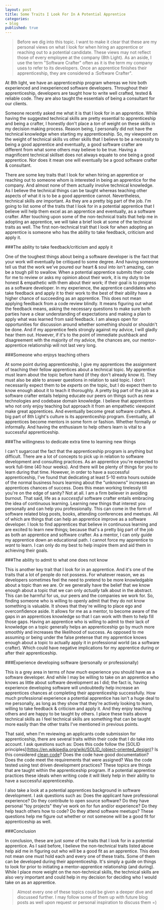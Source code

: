 ```yaml
---
layout: post
title: Some Traits I Look For In A Potential Apprentice
categories:
- blog
published: true
---
```


> Before we dig into this topic. I want to make it clear that these are my personal views on what I look for when hiring an apprentice or reaching out to a potential candidate. These views may not reflect those of every employee at the company (8th Light). As an aside, I use the term "Software Crafter" often as it is the term my company uses to refer to its developers. Once an apprentice finishes their apprenticeship, they are considered a :Software Crafter".

At 8th light, we have an apprenticeship program whereas we hire both experienced and inexperienced software developers. Throughout their apprenticeship, developers are taught how to write well crafted, tested & reliable code. They are also taught the essentials of being a consultant for our clients.

Someone recently asked me what it is that I look for in an apprentice. While having the suggested technical skills are pretty essential to apprenticeship and being a crafter, I honestly don't place a *ton* of weight on these skills in my decision making process. Reason being, I personally did not have the technical knowledge when starting my apprenticeship. So, my viewpoint on the weight of technical skills vs other skills that I believe to be a necessity to being a good apprentice and eventually, a good software crafter are different from what some others may believe to be true. Having a magnificent technical skillset does not always equate to one being a good apprentice. Nor does it mean one will eventually be a good software crafter & consultant. 

There are some key traits that I look for when hiring an apprentice or reaching out to someone whom is interested in being an apprentice for the company. And almost none of them actually involve technical knowledge. As I believe the technical things can be taught whereas teaching other aspects of what it is to be a good apprentice cannot. Nevertheless, technical skills *are* important. As they are a pretty big part of the job. I'm going to list some of the traits that I look for in a potential apprentice that I believe will help them excel as an apprentice and eventually, as a software crafter. After touching upon some of the non-technical traits that help me in adopting an apprentice, we will take a brief look at some of the technical traits as well. The first non-technical trait that I look for when adopting an apprentice is someone who has the ability to take feedback, criticism and apply it.

###The ability to take feedback/criticism and apply it

One of the toughest things about being a software developer is the fact that your work will eventually be critiqued to some degree. And having someone tell us that the work we've poured our heart & soul into isn't amazing, can be a tough pill to swallow. When a potential apprentice submits their code for me to review or asks my opinion about their work, it is my duty to be honest & empathetic with them about their work; if their goal is to progress as a software developer. In my experience, the apprentice candidates who take feedback and apply it to their work to the best of their ability have a higher chance of succeeding as an apprentice. This does not mean applying feedback from a code review blindly. It means figuring out what the feedback means, asking the necessary questions to make sure both parties have a clear understanding of expectations and making a plan to apply what was learned from said feedback. I am always open for opportunities for discussion around whether something should or shouldn't be done. And if my apprentice feels strongly against my advice, I will gladly hear them out. However, if it's to the point of immediate pushback and disagreement with the majority of my advice, the chances are, our mentor-apprentice relationship will not last very long.

###Someone who enjoys teaching others

At some point during apprenticeship, I give my apprentices the assignment of teaching their fellow apprentices about a technical topic. My apprentice must learn about the topic before hand (if they don't already know it). They must also be able to answer questions in relation to said topic. I don't necessarily expect them to be *experts* on the topic, but I do expect them to know enough about it to teach it thoroughly. A pretty big part of the job as a software crafter entails helping educate our peers on things such as new technologies and codebase domain knowledge. I believe that apprentices who not only enjoy teaching but approach it from an empathetic viewpoint make great apprentices. And eventually become great software crafters. A big part of 8th Light's culture is its apprenticeship program. Eventually, all apprentices become mentors in some form or fashion. Whether formally or informally. And having the enthusiasm to help others learn is vital to a successful apprenticeship.

###The willingness to dedicate extra time to learning new things

I can't sugarcoat the fact that the apprenticeship program is anything but difficult. There are a lot of concepts to pick up in relation to software development and consulting practices. As an apprentice you're expected to work full-time (40 hour weeks). And there will be plenty of things for you to learn during that time. However, in order to have a successful apprenticeship, I've found that dedicating at least 5-10 extra hours outside of the normal business hours learning about the "unknowns" increases an apprentices chances of success. Does this mean working tirelessly till you're on the edge of sanity? Not at all. I am a firm believer in avoiding burnout. That said, life as a _successful_ software crafter entails embracing the idea of continuous learning. Learning new things that interest you personally and can help you professionally. This can come in the form of software related blog posts, books, attending conferences and meetups. All of which are things that can help an apprentice improve as a software developer. I look to find apprentices that believe in continuous learning and are excited to learn new things; because that's a pretty big part of the job as both an apprentice and software crafter. As a mentor, I can only guide my apprentice down an educational path. I cannot force my apprentice to _want_ to learn. I can only do my best to help inspire them and aid them in achieving their goals.

###The ability to admit to what one does not know

This is another key trait that I look for in an apprentice. And it's one of the traits that a lot of people do not possess. For whatever reason, we as developers sometimes feel the need to pretend to be more knowledgable about a topic than we are. Or we generally have the belief that we know enough about a topic that we can only _actually_ talk about in the abstract. This can be harmful for us, our peers and the companies we work for. So, finding someone who is willing to openly admit that they do not know something is valuable. It shows that they're willing to place ego and overconfidence aside. It allows for me as a mentor, to become aware of the gaps in an apprentices knowledge so that I can work with them to help fill those gaps. Having an apprentice who is willing to admit to their lack of knowledge on a topic generally helps an apprenticeship go by much more smoothly and increases the likelihood of success. As opposed to me assuming or being under the false pretense that my apprentice knows enough about a topic to actually apply it in professional world (as a software crafter). Which could have negative implications for my apprentice during or after their apprenticeship.

###Experience developing software (personally or professionally)

This is a grey area in terms of *how much* experience you should have as a software developer. And while I may be willing to take on an apprentice who knows as little about software development as I did; the fact is, having experience developing software will undoubtedly help increase an apprentices chances at completing their apprenticeship successfully. How much professional experience a potential apprentice has isn't a huge deal to me personally, as long as they show that they're actively looking to learn, willing to take feedback & criticism and apply it. And they enjoy teaching others and are happy to be taught by others. I place these traits above technical skills as I feel technical skills are something that can be taught more easily than the other traits I've mentioned in previous points. 

That said, when I'm reviewing an applicants code submission for apprenticeship, there are several traits within their code that I do take into account. I ask questions such as: Does this code follow the [SOLID principles](https://en.wikipedia.org/wiki/SOLID_(object-oriented_design)? Is this considered [clean code](https://www.amazon.com/Clean-Code-Handbook-Software-Craftsmanship/dp/0132350882)? Does the code have good documentation? Does the code meet the requirements that were assigned? Was the code tested using test driven development practices? These topics are things that are taught within the apprenticeship program. If a potential apprentice practices these ideals when writing code it will likely help in their ability to have a successful apprenticeship. 

I also take a look at a potential apprentices background in software development. I ask questions such as: Does the applicant have professional experience? Do they contribute to open source software? Do they have personal "toy projects" they've work on for fun and/or experience? Do they help teach others how to code? Do they attend software meetups? These questions help me figure out whether or not someone will be a good fit for apprenticeship as well.

###Conclusion

In conclusion, these are just _some_ of the traits that I look for in a potential apprentice. As I said before, I believe the non-technical traits listed above help aid me in figuring out who will be a good fit as an apprentice. This does not mean one must hold each and every one of these traits. Some of them can be developed during their apprenticeship. It's simply a guide on things to look for prior to initiating a mentor-apprentice relationship (and during). While I place more weight on the non-technical skills, the technical skills are also very important and could help in my decision for deciding who I would take on as an apprentice.

> Almost every one of these topics could be given a deeper dive and discussed further. I may follow some of them up with future blog posts as well upon request or personal inspiration to discuss them =)
